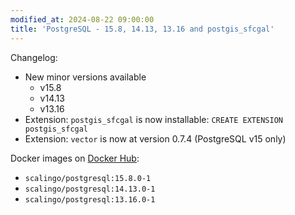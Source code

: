 ```yaml
---
modified_at: 2024-08-22 09:00:00
title: 'PostgreSQL - 15.8, 14.13, 13.16 and postgis_sfcgal'
---
```


Changelog:

- New minor versions available
  - v15.8
  - v14.13
  - v13.16
- Extension: `postgis_sfcgal` is now installable: `CREATE EXTENSION postgis_sfcgal`
- Extension: `vector` is now at version 0.7.4 (PostgreSQL v15 only)

Docker images on [Docker Hub](https://hub.docker.com/r/scalingo/postgresql):

* `scalingo/postgresql:15.8.0-1`
* `scalingo/postgresql:14.13.0-1`
* `scalingo/postgresql:13.16.0-1`
